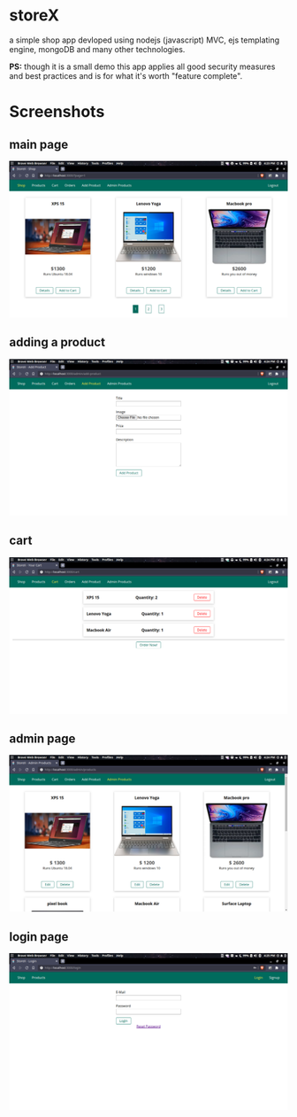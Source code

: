 # storeX

a simple shop app devloped using nodejs (javascript) MVC, ejs templating engine, mongoDB and many other technologies.

**PS:** though it is a small demo this app applies all good security measures and best practices and is for what it's worth "feature complete".

# Screenshots

## main page

![main](screenshots/main.png)

## adding a product

![adding a product](screenshots/adding-product.png)

## cart

![cart](screenshots/cart.png)

## admin page

![admin page](screenshots/admin.png)

## login page

![login page](screenshots/login.png)
